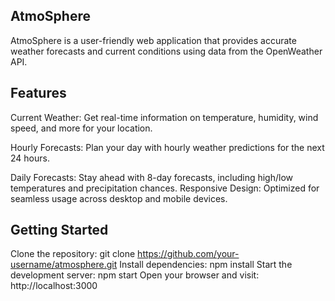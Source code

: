 ## AtmoSphere

AtmoSphere is a user-friendly web application that provides accurate weather forecasts and current conditions using data from the OpenWeather API.

## Features

Current Weather: Get real-time information on temperature, humidity, wind speed, and more for your location.

Hourly Forecasts: Plan your day with hourly weather predictions for the next 24 hours.

Daily Forecasts: Stay ahead with 8-day forecasts, including high/low temperatures and precipitation chances.
Responsive Design: Optimized for seamless usage across desktop and mobile devices.

## Getting Started

Clone the repository: git clone https://github.com/your-username/atmosphere.git
Install dependencies: npm install
Start the development server: npm start
Open your browser and visit: http://localhost:3000
